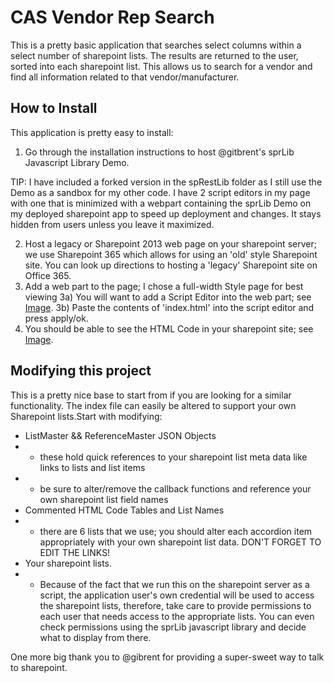 # CAS Vendor Rep Search
This is a pretty basic application that searches select columns within a select number of sharepoint lists. The results are returned to the user, sorted into each sharepoint list. This allows us to search for a vendor and find all information related to that vendor/manufacturer. 

## How to Install
This application is pretty easy to install:

1) Go through the installation instructions to host @gitbrent's sprLib Javascript Library Demo. 

TIP: I have included a forked version in the spRestLib folder as I still use the Demo as a sandbox for my other code. I have 2 script editors in my page with one that is minimized with a webpart containing the sprLib Demo on my deployed sharepoint app to speed up deployment and changes. It stays hidden from users unless you leave it maximized.

2) Host a legacy or Sharepoint 2013 web page on your sharepoint server; we use Sharepoint 365 which allows for using an 'old' style Sharepoint site. You can look up directions to hosting a 'legacy' Sharepoint site on Office 365.
3) Add a web part to the page; I chose a full-width Style page for best viewing
	3a) You will want to add a Script Editor into the web part; see [Image](https://github.com/JAZConsulting/CAS-VendorRepSearch/blob/master/vendor%20rep%20search/assets/images/setup-1.png).
	3b) Paste the contents of 'index.html' into the script editor and press apply/ok.
4) You should be able to see the HTML Code in your sharepoint site; see [Image](https://github.com/JAZConsulting/CAS-VendorRepSearch/blob/master/vendor%20rep%20search/assets/images/setup-2.png).

## Modifying this project
This is a pretty nice base to start from if you are looking for a similar functionality. The index file can easily be altered to support your own Sharepoint lists.Start with modifying:
* ListMaster && ReferenceMaster JSON Objects
 * * these hold quick references to your sharepoint list meta data like links to lists and list items
 * * be sure to alter/remove the callback functions and reference your own sharepoint list field names
* Commented HTML Code Tables and List Names
 * * there are 6 lists that we use; you should alter each accordion item appropriately with your own sharepoint list data. DON'T FORGET TO EDIT THE LINKS!
* Your sharepoint lists. 
 * * Because of the fact that we run this on the sharepoint server as a script, the application user's own credential will be used to access the sharepoint lists, therefore, take care to provide permissions to each user that needs access to the appropriate lists. You can even check permissions using the sprLib javascript library and decide what to display from there.

 One more big thank you to @gibrent for providing a super-sweet way to talk to sharepoint. 
